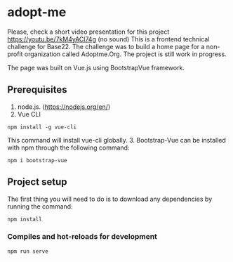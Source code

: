 # adopt-me
Please, check a short video presentation for this project https://youtu.be/7kM4yACl74g (no sound)
This is a frontend technical challenge for Base22. The challenge was to build a home page for a non-profit organization called Adoptme.Org. The project is still work in progress.

The page was built on Vue.js using BootstrapVue framework.

## Prerequisites
1. node.js. (https://nodejs.org/en/)
2. Vue CLI 
```
npm install -g vue-cli
```
This command will install vue-cli globally.
3. Bootstrap-Vue can be installed with npm through the following command: 
```
npm i bootstrap-vue
```

## Project setup

The first thing you will need to do is to download any dependencies by running the command:
```
npm install
```

### Compiles and hot-reloads for development
```
npm run serve
```
